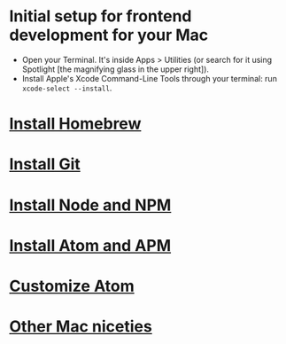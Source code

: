 # Initial setup for frontend development for your Mac

* Open your Terminal. It's inside Apps > Utilities (or search for it using Spotlight [the magnifying glass in the upper right]).
* Install Apple's Xcode Command-Line Tools through your terminal: run `xcode-select --install`.

# [Install Homebrew](./homebrew.md#homebrew)
  
# [Install Git](./git.md#git)

# [Install Node and NPM](./node.md#node-and-npm)

# [Install Atom and APM](./atom.md#atom-and-apm)

# [Customize Atom](./atom.md#customize-atom)

# [Other Mac niceties](./misc.md#other-mac-niceties)
